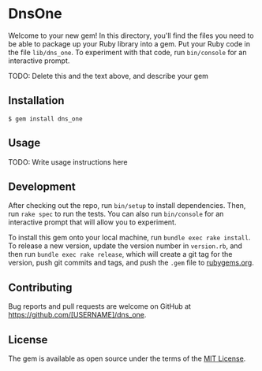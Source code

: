 # DnsOne

Welcome to your new gem! In this directory, you'll find the files you need to be able to package up your Ruby library into a gem. Put your Ruby code in the file `lib/dns_one`. To experiment with that code, run `bin/console` for an interactive prompt.

TODO: Delete this and the text above, and describe your gem

## Installation

    $ gem install dns_one

## Usage

TODO: Write usage instructions here

## Development

After checking out the repo, run `bin/setup` to install dependencies. Then, run `rake spec` to run the tests. You can also run `bin/console` for an interactive prompt that will allow you to experiment.

To install this gem onto your local machine, run `bundle exec rake install`. To release a new version, update the version number in `version.rb`, and then run `bundle exec rake release`, which will create a git tag for the version, push git commits and tags, and push the `.gem` file to [rubygems.org](https://rubygems.org).

## Contributing

Bug reports and pull requests are welcome on GitHub at https://github.com/[USERNAME]/dns_one.


## License

The gem is available as open source under the terms of the [MIT License](http://opensource.org/licenses/MIT).

